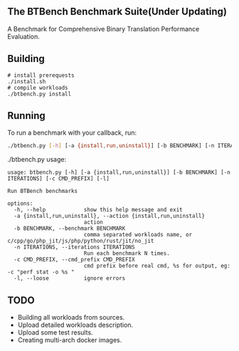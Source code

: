 ## The BTBench Benchmark Suite(Under Updating)

A Benchmark for Comprehensive Binary Translation Performance Evaluation.

## Building

```shell
# install prerequests
./install.sh
# compile workloads
./btbench.py install
```

## Running

To run a benchmark with your callback, run:
```bash
./btbench.py [-h] [-a {install,run,uninstall}] [-b BENCHMARK] [-n ITERATIONS] [-c CMD_PREFIX] [-l]
```

./btbench.py usage:
```shell
usage: btbench.py [-h] [-a {install,run,uninstall}] [-b BENCHMARK] [-n ITERATIONS] [-c CMD_PREFIX] [-l]

Run BTBench benchmarks

options:
  -h, --help            show this help message and exit
  -a {install,run,uninstall}, --action {install,run,uninstall}
                        action
  -b BENCHMARK, --benchmark BENCHMARK
                        comma separated workloads name, or c/cpp/go/php_jit/js/php/python/rust/jit/no_jit
  -n ITERATIONS, --iterations ITERATIONS
                        Run each benchmark N times.
  -c CMD_PREFIX, --cmd_prefix CMD_PREFIX
                        cmd prefix before real cmd, %s for output, eg: -c "perf stat -o %s "
  -l, --loose           ignore errors
```

## TODO

* Building all workloads from sources.
* Upload detailed workloads description.
* Upload some test results.
* Creating multi-arch docker images.

